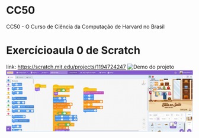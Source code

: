 # CC50
CC50 - O Curso de Ciência da Computação de Harvard no Brasil

# Exercícioaula 0 de Scratch
link: https://scratch.mit.edu/projects/1194724247
![Demo do projeto](https://github.com/acebeR/CC50/blob/main/jogo/jogo.gif?raw=true)
![Demo do projeto](https://github.com/acebeR/CC50/blob/main/bata-no-salto/img/ScreenRec_2025-06-27%2014-28-34.gif?raw=true)

